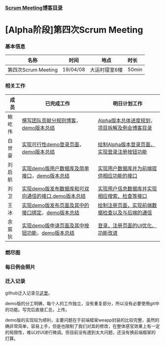 ### [Scrum Meeting博客目录](<https://www.cnblogs.com/Water-T/p/10675740.html> )

# [Alpha阶段]第四次Scrum Meeting

### 基本信息

| 名称                | 时间     | 地点          | 时长  |
| ------------------- | -------- | ------------- | :---- |
| 第四次Scrum Meeting | 19/04/08 | 大运村寝室6楼 | 50min |

### 相关工作

| 成员   | 已完成工作                                                   | 明日计划工作                                                 |
| ------ | ------------------------------------------------------------ | ------------------------------------------------------------ |
| 鲍屹伟 | [撰写团队贡献分规则博客](<https://github.com/kirito12138/GroupWork/issues/6>)，[demo版本总结](<https://github.com/kirito12138/GroupWork/issues/44>) | [Alpha版本总体进度规划](<https://github.com/kirito12138/GroupWork/issues/26>)，[项目拆解及例会博客目录](<https://github.com/kirito12138/GroupWork/issues/6>) |
| 白世豪 | [实现可行性demo登录页面](<https://github.com/kirito12138/GroupWork/issues/39>)，[demo版本总结](<https://github.com/kirito12138/GroupWork/issues/44>) | [绘制Alpha版本登录页面，实现登录注册按钮功能](<https://github.com/kirito12138/GroupWork/issues/7>) |
| 刘启航 | [实现demo版用户数据库及简单接口](<https://github.com/kirito12138/GroupWork/issues/43>)，[demo版本总结](<https://github.com/kirito12138/GroupWork/issues/44>) | [实现用户数据库并为前端提供相应功能的接口](<https://github.com/kirito12138/GroupWork/issues/18>) |
| 刘卫   | [实现demo版发布数据库和可双向通信的接口](<https://github.com/kirito12138/GroupWork/issues/50>),[demo版本总结](<https://github.com/kirito12138/GroupWork/issues/44>) | [实现用户信息数据库并实现相应搜索、检查等接口](<https://github.com/kirito12138/GroupWork/issues/20>) |
| 王冰   | [实现demo版发布页面及其中的接口绑定](<https://github.com/kirito12138/GroupWork/issues/40>)，[demo版本总结](<https://github.com/kirito12138/GroupWork/issues/44>) | [绘制注册页面，实现前端数据检查以及与后端的通信](<https://github.com/kirito12138/GroupWork/issues/8>) |
| 余宸狄 | [实现demo版申请页面及其中按钮功能](<https://github.com/kirito12138/GroupWork/issues/41>)，[demo版本总结](<https://github.com/kirito12138/GroupWork/issues/44>) | [登录、注册页面的UI优化、功能改进](<https://github.com/kirito12138/GroupWork/issues/7>) |

### 燃尽图



### 每日例会照片



### 迁入记录

github迁入记录见[这里](<https://github.com/kirito12138/GroupWork>)。

demo版的分工明确，每个人的工作独立，没有重复部分，所以没有必要使用git中的功能。写完后直接汇总，上传。

demo版的实现较为顺利，主要问题在于前端框架weapp封装的比较完整，虽然的确非常简单，容易上手，但是也限制了我们对其的修改，在整体感官效果上有一定的局限性，难以对UI进行微调。但目前没有遇到太大问题，还没有换前端框架的打算。